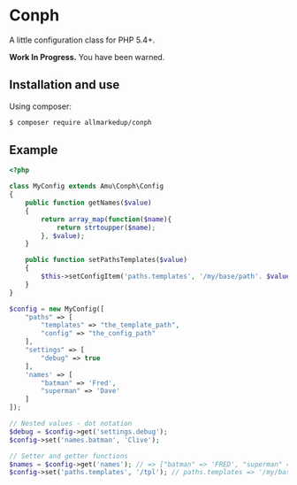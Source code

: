Conph
=====

A little configuration class for PHP 5.4+.

**Work In Progress.** You have been warned.

## Installation and use

Using composer:

```bash
$ composer require allmarkedup/conph
```

## Example

```php
<?php

class MyConfig extends Amu\Conph\Config
{
    public function getNames($value)
    {
        return array_map(function($name){
            return strtoupper($name);
        }, $value);
    }

    public function setPathsTemplates($value)
    {
        $this->setConfigItem('paths.templates', '/my/base/path'. $value);
    }
}

$config = new MyConfig([
    "paths" => [
        "templates" => "the_template_path",
        "config" => "the_config_path"
    ],
    "settings" => [
        "debug" => true
    ],
    'names' => [
        "batman" => 'Fred',
        "superman" => 'Dave'
    ]
]);

// Nested values - dot notation
$debug = $config->get('settings.debug');
$config->set('names.batman', 'Clive');

// Setter and getter functions
$names = $config->get('names'); // => ["batman" => 'FRED', "superman" => 'DAVE']
$config->set('paths.templates', '/tpl'); // paths.templates => '/my/base/path/tpl'

```
